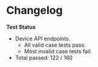 # Changelog

**Test Status**
* Device API endpoints.
	* All valid case tests pass.
	* Most invalid case tests fail.
* Total passed: 122 / 160
